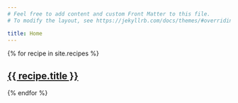```yaml
---
# Feel free to add content and custom Front Matter to this file.
# To modify the layout, see https://jekyllrb.com/docs/themes/#overriding-theme-defaults

title: Home
---
```


{% for recipe in site.recipes %}
  <h2>
    <a href="{{ recipe.url | relative_url }}">
      {{ recipe.title }}
    </a>
  </h2>
{% endfor %}